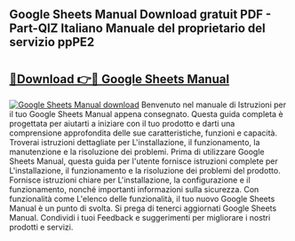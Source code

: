 ## Google Sheets Manual Download gratuit PDF - Part-QIZ Italiano Manuale del proprietario del servizio ppPE2

# <h2><a href="http://dfa9xo.blite.top/?on=Google+Sheets+Manual">🔗Download 👉🔴 Google Sheets Manual</a></h2>

[![Google Sheets Manual download](https://i.imgur.com/lujVjoI.png)](http://dfa9xo.blite.top/?on=Google+Sheets+Manual)
Benvenuto nel manuale di Istruzioni per il tuo Google Sheets Manual appena consegnato. Questa guida completa è progettata per aiutarti a iniziare con il tuo prodotto e darti una comprensione approfondita delle sue caratteristiche, funzioni e capacità. Troverai istruzioni dettagliate per L'installazione, il funzionamento, la manutenzione e la risoluzione dei problemi. Prima di utilizzare Google Sheets Manual, questa guida per l'utente fornisce istruzioni complete per L'installazione, il funzionamento e la risoluzione dei problemi del prodotto. Fornisce istruzioni chiare per L'installazione, la configurazione e il funzionamento, nonché importanti informazioni sulla sicurezza. Con funzionalità come L'elenco delle funzionalità, il tuo nuovo Google Sheets Manual è un punto di svolta. Si prega di tenerci aggiornati Google Sheets Manual. Condividi i tuoi Feedback e suggerimenti per migliorare i nostri prodotti e servizi.
